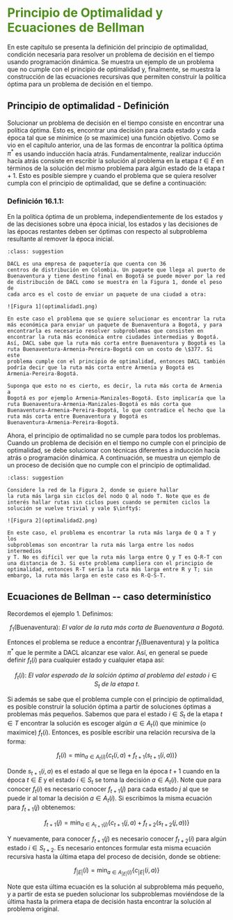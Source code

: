 # <span style="color:#4F8F1E">Principio de Optimalidad y Ecuaciones de Bellman</span>

En este capítulo se presenta la definición del principio de optimalidad,
condición necesaria para resolver un problema de decisión en el tiempo
usando programación dinámica. Se muestra un ejemplo de un problema que
no cumple con el principio de optimalidad y, finalmente, se muestra la
construcción de las ecuaciones recursivas que permiten construir la
política óptima para un problema de decisión en el tiempo.

##  Principio de optimalidad - Definición

Solucionar un problema de decisión en el tiempo consiste en encontrar
una política óptima. Esto es, encontrar una decisión para cada estado y
cada época tal que se minimice (o se maximice) una función objetivo.
Como se vio en el capítulo anterior, una de las formas de encontrar la
política óptima $\pi^{*}$ es usando inducción hacía atrás.
Fundamentalmente, realizar inducción hacía atrás consiste en escribir la
solución al problema en la etapa $t \in E$ en términos de la solución
del mismo problema para algún estado de la etapa $t + 1$. Esto es
posible siempre y cuando el problema que se quiera resolver cumpla con
el principio de optimalidad, que se define a continuación:

### **Definición 16.1.1:** 

En la política óptima de un problema, independientemente de los estados
y de las decisiones sobre una época inicial, los estados y las
decisiones de las épocas restantes deben ser óptimas con respecto al
subproblema resultante al remover la época inicial.

```{admonition} Ejemplo 1
:class: suggestion

DACL es una empresa de paquetería que cuenta con 36
centros de distribución en Colombia. Un paquete que llega al puerto de
Buenaventura y tiene destino final en Bogotá se puede mover por la red
de distribución de DACL como se muestra en la Figura 1, donde el peso de
cada arco es el costo de enviar un paquete de una ciudad a otra:

![Figura 1](optimalidad1.png)

En este caso el problema que se quiere solucionar es encontrar la ruta
más económica para enviar un paquete de Buenaventura a Bogotá, y para
encontrarla es necesario resolver subproblemas que consisten en
encontrar la ruta más económica entre ciudades intermedias y Bogotá.
Así, DACL sabe que la ruta más corta entre Buenaventura y Bogotá es la
ruta Buenaventura-Armenia-Pereira-Bogotá con un costo de \$377. Si este
problema cumple con el principio de optimalidad, entonces DACL también
podría decir que la ruta más corta entre Armenia y Bogotá es
Armenia-Pereira-Bogotá.

Suponga que esto no es cierto, es decir, la ruta más corta de Armenia a
Bogotá es por ejemplo Armenia-Manizales-Bogotá. Esto implicaría que la
ruta Buenaventura-Armenia-Manizales-Bogotá es más corta que
Buenaventura-Armenia-Pereira-Bogotá, lo que contradice el hecho que la
ruta más corta entre Buenaventura y Bogotá es
Buenaventura-Armenia-Pereira-Bogotá.

```

Ahora, el principio de optimalidad no se cumple para todos los
problemas. Cuando un problema de decisión en el tiempo no cumple con el
principio de optimalidad, se debe solucionar con técnicas diferentes a
inducción hacía atrás o programación dinámica. A continuación, se
muestra un ejemplo de un proceso de decisión que no cumple con el
principio de optimalidad.

```{admonition} Ejemplo 2
:class: suggestion

Considere la red de la Figura 2, donde se quiere hallar
la ruta más larga sin ciclos del nodo Q al nodo T. Note que es de
interés hallar rutas sin ciclos pues cuando se permiten ciclos la
solución se vuelve trivial y vale $\infty$:

![Figura 2](optimalidad2.png)

En este caso, el problema es encontrar la ruta más larga de Q a T y los
subproblemas son encontrar la ruta más larga entre los nodos intermedios
y T. No es difícil ver que la ruta más larga entre Q y T es Q-R-T con
una distancia de 3. Si este problema cumpliera con el principio de
optimalidad, entonces R-T sería la ruta más larga entre R y T; sin
embargo, la ruta más larga en este caso es R-Q-S-T.
```

##  Ecuaciones de Bellman -- caso determinístico

Recordemos el ejemplo 1. Definimos:

$$f_{1}\left( \text{Buenaventura} \right):\ El\ valor\ de\ la\ ruta\ más\ corta\ de\ Buenaventura\ a\ Bogotá.$$

Entonces el problema se reduce a encontrar $f_{1}(\text{Buenaventura})$
y la política $\pi^{*}$ que le permite a DACL alcanzar ese valor. Así,
en general se puede definir $f_{t}(i)$ para cualquier estado y cualquier
etapa así:

$$f_{t}(i):\ El\ valor\ esperado\ de\ la\ solción\ óptima\ al\ problema\ del\ estado\ i \in S_{t}\ de\ la\ etapa\ t.$$

Si además se sabe que el problema cumple con el principio de
optimalidad, es posible construir la solución óptima a partir de
soluciones óptimas a problemas más pequeños. Sabemos que para el estado
$i \in S_{t}$ de la etapa $t \in T$ encontrar la solución es escoger
algún $a \in A_{t}(i)$ que minimice (o maximice) $f_{t}(i)$. Entonces,
es posible escribir una relación recursiva de la forma:

$$f_{t}(i) = \min_{a \in A_{t}(i)}\left\{ c_{t}(i,a) + f_{t + 1}(s_{t + 1}(i,a)) \right\}$$

Donde $s_{t + 1}(i,a)$ es el estado al que se llega en la época $t + 1$
cuando en la época $t \in E$ y el estado $i \in S_{t}$ se toma la
decisión $a \in A_{t}(i)$. Note que para conocer $f_{t}(i)$ es necesario
conocer $f_{t + 1}(j)$ para cada estado $j$ al que se puede ir al tomar
la decisión $a \in A_{t}(i)$. Si escribimos la misma ecuación para
$f_{t + 1}(j)$ obtenemos:

$$f_{t + 1}(j) = \min_{a \in A_{t + 1}(j)}\left\{ c_{t + 1}(j,a) + f_{t + 2}(s_{t + 2}(j,a)) \right\}$$

Y nuevamente, para conocer $f_{t + 1}(j)$ es necesario conocer
$f_{t + 2}(i)$ para algún estado $i \in S_{t + 2}$. Es necesario
entonces formular esta misma ecuación recursiva hasta la última etapa
del proceso de decisión, donde se obtiene:

$$f_{|E|}(i) = \min_{a \in A_{|E|}(i)}\left\{ c_{|E|}(i,a) \right\}$$

Note que esta última ecuación es la solución al subproblema más pequeño,
y a partir de esta se pueden solucionar los subproblemas moviéndose de
la última hasta la primera etapa de decisión hasta encontrar la solución
al problema original.
